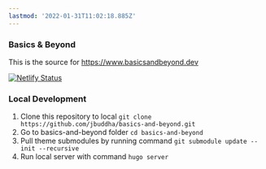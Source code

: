 ```yaml
---
lastmod: '2022-01-31T11:02:18.885Z'
---
```

### Basics & Beyond
This is the source for https://www.basicsandbeyond.dev

[![Netlify Status](https://api.netlify.com/api/v1/badges/1258268e-1925-43d7-ad3f-a81591068a89/deploy-status)](https://app.netlify.com/sites/basicsandbeyond/deploys)

### Local Development
1. Clone this repository to local `git clone https://github.com/jbuddha/basics-and-beyond.git`
1. Go to basics-and-beyond folder `cd basics-and-beyond`
1. Pull theme submodules by running command `git submodule update --init --recursive`
1. Run local server with command `hugo server`